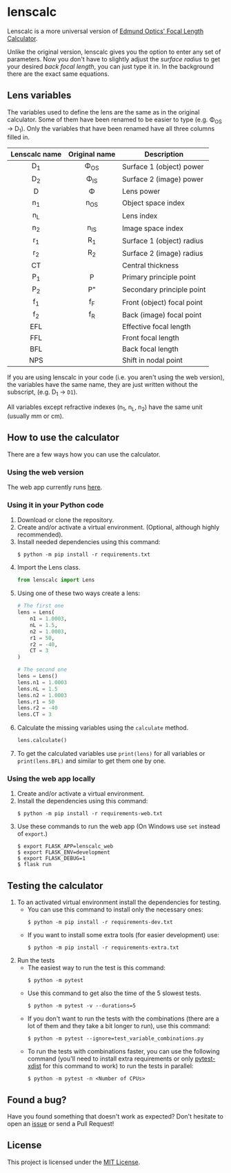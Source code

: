 # lenscalc

Lenscalc is a more universal version of
[Edmund Optics' Focal Length Calculator](https://www.edmundoptics.com/knowledge-center/tech-tools/focal-length/).

Unlike the original version,
lenscalc gives you the option to enter any set of parameters.
Now you don't have to slightly adjust the *surface radius* to get your
desired *back focal length*, you can just type it in.
In the background there are the exact same equations.

## Lens variables

The variables used to define the lens are the same as in the original calculator.
Some of them have been renamed to be easier to type
(e.g. Φ<sub>OS</sub> → D<sub>1</sub>).
Only the variables that have been renamed have all three columns filled in.

Lenscalc name | Original name  | Description
:-----------: | :------------: | --------------------------
D<sub>1</sub> | Φ<sub>OS</sub> | Surface 1 (object) power
D<sub>2</sub> | Φ<sub>IS</sub> | Surface 2 (image) power
D             | Φ              | Lens power
n<sub>1</sub> | n<sub>OS</sub> | Object space index
n<sub>L</sub> |                | Lens index
n<sub>2</sub> | n<sub>IS</sub> | Image space index
r<sub>1</sub> | R<sub>1</sub>  | Surface 1 (object) radius
r<sub>2</sub> | R<sub>2</sub>  | Surface 2 (image) radius
CT            |                | Central thickness
P<sub>1</sub> | P              | Primary principle point
P<sub>2</sub> | P"             | Secondary principle point
f<sub>1</sub> | f<sub>F</sub>  | Front (object) focal point
f<sub>2</sub> | f<sub>R</sub>  | Back (image) focal point
EFL           |                | Effective focal length
FFL           |                | Front focal length
BFL           |                | Back focal length
NPS           |                | Shift in nodal point

If you are using lenscalc in your code (i.e. you aren't using the web version),
the variables have the same name, they are just written without the subscript,
(e.g. D<sub>1</sub> → `D1`).

All variables except refractive indexes
(n<sub>1</sub>, n<sub>L</sub>, n<sub>2</sub>)
have the same unit (usually mm or cm).

## How to use the calculator

There are a few ways how you can use the calculator.

### Using the web version

The web app currently runs [here](http://adelpopelkova.pythonanywhere.com/).

### Using it in your Python code

1. Download or clone the repository.
1. Create and/or activate a virtual environment.
(Optional, although highly recommended).
1. Install needed dependencies using this command:
    ```
    $ python -m pip install -r requirements.txt
    ```
1. Import the Lens class.
    ```python
    from lenscalc import Lens
    ```
1. Using one of these two ways create a lens:
    ```python
    # The first one
    lens = Lens(
        n1 = 1.0003,
        nL = 1.5,
        n2 = 1.0003,
        r1 = 50,
        r2 = -40,
        CT = 3
    )
    ```
    ```python
    # The second one
    lens = Lens()
    lens.n1 = 1.0003
    lens.nL = 1.5
    lens.n2 = 1.0003
    lens.r1 = 50
    lens.r2 = -40
    lens.CT = 3
    ```
1. Calculate the missing variables using the `calculate` method.
    ```python
    lens.calculate()
    ```
1. To get the calculated variables use `print(lens)` for all variables
or `print(lens.BFL)` and similar to get them one by one.

### Using the web app locally

1. Create and/or activate a virtual environment.
1. Install the dependencies using this command:
    ```
    $ python -m pip install -r requirements-web.txt
    ```
1. Use these commands to run the web app
(On Windows use `set` instead of `export`.)
    ```
    $ export FLASK_APP=lenscalc_web
    $ export FLASK_ENV=development
    $ export FLASK_DEBUG=1
    $ flask run
    ```

## Testing the calculator
1. To an activated virtual environment install the dependencies for testing.
    * You can use this command to install only the necessary ones:
        ```
        $ python -m pip install -r requirements-dev.txt
        ```
    * If you want to install some extra tools (for easier development) use:
        ```
        $ python -m pip install -r requirements-extra.txt
        ```
1. Run the tests
    * The easiest way to run the test is this command:
        ```
        $ python -m pytest
        ```
    * Use this command to get also the time of the 5 slowest tests.
        ```
        $ python -m pytest -v --durations=5
        ```
    * If you don't want to run the tests with the combinations
    (there are a lot of them and they take a bit longer to run),
    use this command:
        ```
        $ python -m pytest --ignore=test_variable_combinations.py
        ```
    * To run the tests with combinations faster, you can use the following
    command (you'll need to install extra requirements or only
    [pytest-xdist](https://pypi.org/project/pytest-xdist/)
    for this command to work) to run the tests in parallel:
        ```
        $ python -m pytest -n <Number of CPUs>
        ```

## Found a bug?

Have you found something that doesn't work as expected? Don't hesitate to open
an [issue](https://github.com/adelpopelkova/lenscalc/issues/new)
or send a Pull Request!

## License
This project is licensed under the [MIT License](LICENSE).
